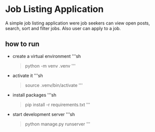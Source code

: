 # Job Listing Application

A simple job listing application were job seekers can view open posts, search, sort and filter jobs. Also user can apply to a job.

## how to run

- create a virtual environment
  '''sh
  > python -m venv .venv
  '''
- activate it
  '''sh
  > source .venv/bin/activate
  '''
  
- install packages
  '''sh
  > pip install -r requirements.txt
  '''

- start development server
  '''sh
  > python manage.py runserver
  '''
